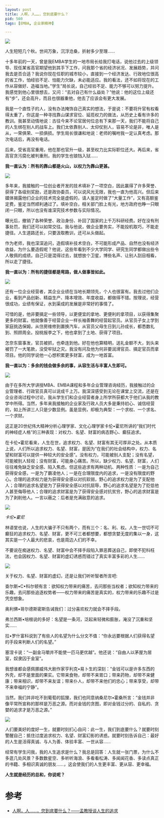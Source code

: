 ```yaml
---
layout: post
title: 人啊，人……，您到底要什么？
pid: 560
tags: [EMBA, 企业家精神]

---
```


![](/uploads/2021/07/07-34.png)

人生短短几个秋。世间万象，沉浮沧桑，折射多少至理……

十多年前的一天，曾是我EMBA学生的一地市局长给我打电话，说他过去的上级领导、现任某省高官期望他到其手下工作，问我那个省的经济状况、发展趋势，并问我去是否合适？我说你现在任职的城市较小，直接到一个经济发达、行政地位很高的省工作，怕经验不足、怕能力欠缺，未必能适应。我的看法，还不如将现在的工作从容做好、造福当地。”学生”局长说，自己经验不足、能力不够可以努力提升。我感觉到他心里很想去，又问：“去对自己有什么益处？”他说：他的这位上级还有“步”，还会高升，而且也很器重他，他去了应该会有更大发展。

我是一个直性子的人，没有办法掩饰自己真实的想法，于是说：不要将升官有权看得太重了，你这是一种寻找靠山谋求官位、延揽权力的做法，从历史上看有许多的教训。我甚至动情地说：古往今来不论官居何位总有下来那一天，我们不能将自己的人生绑在别人的战车上。我们太依靠别人、太仰仗别人，容易不论是非，唯人是从，一荣俱荣、一损俱损。学生局长很谦和地说：老师的嘱咐我一定认真考虑。那次电话后，再没有电话。

后来，受省高官重用，他在那也官升一级，甚至权力比实际职位还大。再后来，省高官贪污腐化被判重刑，我的学生也锒铛入狱……

**我一直认为：所有的靠山都是火山，以权力为靠山更甚。**

![](/uploads/2021/07/07-35.png)

多年来，我接触的一位创业者开发的技术填补了一项空白，因此赢得了许多荣誉、获得了各级别奖励，还是政协委员，可以说风光无限，我也一直为他高兴。但后来媒体揭露他们企业的技术完全是虚假的，请人鉴定时做了“大量工作”，又有高额鉴定费，鉴定当然顺利通过了。填补空白，相关部门脸上有光，地方政府也睁一只眼闭一只眼，所以也没有谁深究技术参数与实际情况。

曝光后，撤销了各种荣誉、政治身份、补回了国家的上千万科研经费。好在没有刑事处罚，我们还可以如常交往。我与他说，做企业要务实，不能投机取巧，不能走捷径。人生道路还长，只要汲取教训，还可从头做起。

作为老师，我也深深追问，造假填补技术空白，不可能形成产品、自然也没有经济收益，为什么要造假呢？他说，这些年看到不少大学同学、研究生同学都做出些令人敬佩的成绩，自己只是混得过去，就想放个卫星，博些名声、让别人刮目相看，所以走了捷径。

**我一直以为：所有的捷径都是弯路，做人做事皆如此。**

![](/uploads/2021/07/07-36.png)

还有一位企业经营者，其企业业绩在当地长期领先，个人也很富有。我去过他们企业，看到产品创新、精益生产、降本增效、年度收益，都做得不错。按理说，经营很成功，业绩有保证，水到渠成的发展是非常好的事情了。

可惜的是，他非要搞定一些领导，以更便宜的拿地、更便利的拿项目，以获得集聚更多的财富。他就像善于经营企业一样长袖善舞的经营起官员。从官员子女上学到家庭挑选保姆，从住房维修到置换汽车，从官员父母生日到儿孙成长，都悉数礼到、照顾周全。投桃报李之下，他也拿到了土地、获得了项目。

怎奈东窗事发，官员被抓，也牵连到他。好在他也算精明，送礼金额不大，到头来被罚了一大笔款，没受牢狱之灾。我没有问及他为何非要润滑官员、搞定官员而拿项目。他的同学说他一心想积累更多财富，成为一地首富。



**我一直以为：多余的钱会做多余的事，从容生活与丰富人生即可。**



![](/uploads/2021/07/07-37.png)



由于在多所大学讲授MBA、EMBA课程和多年企业管理咨询经历，我接触过的企业管理者、行政官员真可以说成千上万。我深深感受到无论在课堂上交流，还是在企业咨询过程中讨论，我从学生们和企业经营者身上所学所获都大于他们从我的教学中所得。当然，多年来我接触的企业家及行政人员大多是秉持初心、诚信经营的，如上所讲三人只是少数显例。虽是显例，却极为典型：一个求权、一个求名、一个求财。



这正是20世纪伟大精神分析心理学家、文化心理学家卡伦•霍尼所讲的“我们时代的神经症人格”的三种表现：对权力、名望、财富的病态野心、癫狂追求。



在卡伦•霍尼看来，人生在世，追求权力、名望、财富有其无可厚非之处。从本质上说，人们所以追求权力、名望、财富，是因为“在我们的社会结构中，权力、名望和财富可以提供一种较大的安全感”。没有权力，可能被别人支配；没有名望，可能被别人轻视；没有财富，可能身心痛苦。所以，缺少权力、名望、财富，人们往往难免缺乏安全感、陷入焦虑。但这些追求有两种动机、两种性质：一是为自己获得安全感，一是为了霸凌他人；一是在合理限度内的追求，一是没有限度的野心。合理的追求权力是为获得安全感以对抗软弱，野心的追求权力是为了支配他人；合理的追求名望是为了获得安全感以对抗屈辱，野心的追求名望是为了贬低他人甚至侮辱他人；合理的追求财富是为了获得安全感对抗贫穷，野心的追求财富是为了剥削他人。一言以蔽之：后者是充满敌意的追求。



![](/uploads/2021/07/07-38.png)

*卡伦•霍尼*



林语堂也说，人生的大骗子不只有两个，而有三个：名、利、权。人生一世切不可癫狂的追求权力、名望、财富，更不可三者都想要，都想贪婪无度的集以一身，这其实是一个人最大的悲哀，也是周边人们的不幸。



不要说在痴迷权力、名望、财富中会不择手段陷入罪恶葬送自己，即使不犯科枉法，也会因权力、名望、财富的虚幻诱惑而错过了真实丰富多彩的人生……



![](/uploads/2021/07/07-39.png)



关于权力、名望、财富的虚幻，还是让我们听听智者所言吧:



查尔斯•C•科尔顿有言：欲知权力带来的痛苦，去问那些当权者；欲知权力带来的乐趣，去问那些追逐权势者——权力带来的痛苦是真实的，权力带来的乐趣不过是凭空想象。



奥利佛•哥尔德斯密斯告诫我们：过分喜欢权力就会不择手段。



弗兰西斯•培根说的多好：名望是一条河，泛起来轻微和膨胀，淹没了沉重和坚实……



拉•罗什富科说到了有些人的名望为什么分文不值：“你永远要根据人们获得名望的手段来判断人们的名望。”



塞涅卡说：“一副金马嚼并不能使一匹马更优越”。他还说：“自由人以茅屋为居室，奴隶囚于金室”。



我想谁都会感佩挪威伟大剧作家亨利克•易卜生的深刻：“金钱可以是许多东西的外壳，却不是里面的果实。它带来食物，却带不来胃口；带来药物，却带不来健康；带来相识，却带不来友谊；带来仆人，却带不来他们的忠心；带来享受，却带不来幸福的宁静”。



当然，我们并非吃不到葡萄的狐狸，我们也同意纳桑尼尔•霍桑所言：“金钱并非像平常所宣称的那样是万恶之源。而对金钱的贪图，即对金钱过分的、自私的、贪婪的追求才是万恶之源。”





![](/uploads/2021/07/07-40.png)



人们要美好的度好一生，就要时刻扪心自问：此一生，我们到底要什么？就要时刻警醒自己：抵住过度追求权力、名望、财富幻影的诱惑。就要时刻告诉自己：最好的人生是活得真诚、与人为善、体验丰富、一世从容……



经常有学生问我，我的人生追求是什么？我总是回答：人生就一张门票，为什么不多逛几处风景？多数数星空、多听听海浪、多看看松涛、多闻闻花香、多读点真正的书籍、多相识真诚的朋友……，这会使我们的人生更丰富、更从容、更幸福。



**人生就是经历的总和，你说呢？**





# 参考

+ [人啊，人……，您到底要什么？——孟教授谈人生的追求](https://mp.weixin.qq.com/s/dPEUTAsEWKnm8OdIBg9lXg)
